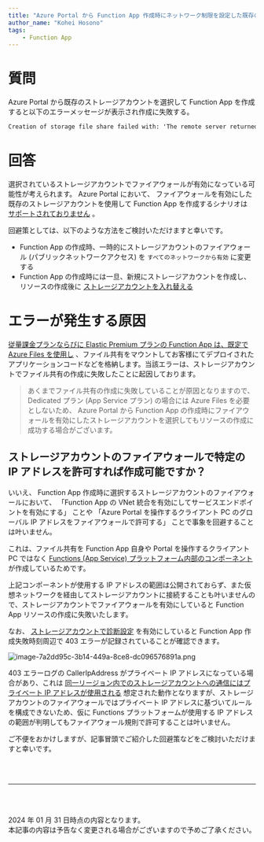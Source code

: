 ```yaml
---
title: "Azure Portal から Function App 作成時にネットワーク制限を設定した既存のストレージアカウントを選択すると作成に失敗する"
author_name: "Kohei Hosono"
tags:
    - Function App
---
```


# 質問

Azure Portal から既存のストレージアカウントを選択して Function App を作成すると以下のエラーメッセージが表示され作成に失敗する。

```txt
Creation of storage file share failed with: 'The remote server returned an error: (403) Forbidden.'. Please check if the storage account is accessible.
```

# 回答

選択されているストレージアカウントでファイアウォールが有効になっている可能性が考えられます。 Azure Portal において、 ファイアウォールを有効にした既存のストレージアカウントを使用して Function App を作成するシナリオは [サポートされておりません](https://learn.microsoft.com/ja-jp/azure/azure-functions/storage-considerations?tabs=azure-cli#storage-account-requirements) 。

回避策としては、以下のような方法をご検討いただけますと幸いです。

- Function App の作成時、一時的にストレージアカウントのファイアウォール (パブリックネットワークアクセス) を `すべてのネットワークから有効` に変更する
- Function App の作成時には一旦、新規にストレージアカウントを作成し、リソースの作成後に [ストレージアカウントを入れ替える](https://learn.microsoft.com/ja-jp/azure/azure-functions/configure-networking-how-to?tabs=portal#existing-function-app)

# エラーが発生する原因

[従量課金プランならびに Elastic Premium プランの Function App は、既定で Azure Files を使用し](https://learn.microsoft.com/ja-jp/azure/azure-functions/storage-considerations?tabs=azure-cli#storage-account-requirements) 、ファイル共有をマウントしてお客様にてデプロイされたアプリケーションコードなどを格納します。当該エラーは、ストレージアカウントでファイル共有の作成に失敗したことに起因しております。

> あくまでファイル共有の作成に失敗していることが原因となりますので、 Dedicated プラン (App Service プラン) の場合には Azure Files を必要としないため、 Azure Portal から Function App の作成時にファイアウォールを有効にしたストレージアカウントを選択してもリソースの作成に成功する場合がございます。

## ストレージアカウントのファイアウォールで特定の IP アドレスを許可すれば作成可能ですか？

いいえ、 Function App 作成時に選択するストレージアカウントのファイアウォールにおいて、 「Function App の VNet 統合を有効にしてサービスエンドポイントを有効にする」 ことや 「Azure Portal を操作するクライアント PC のグローバル IP アドレスをファイアウォールで許可する」 ことで事象を回避することは叶いません。

これは、ファイル共有を Function App 自身や Portal を操作するクライアント PC ではなく [Functions (App Service) プラットフォーム内部のコンポーネント](https://azure.github.io/jpazpaas/2023/05/10/Inside-the-Azure-App-Service-Architecture.html#api-controllers) が作成しているためです。

上記コンポーネントが使用する IP アドレスの範囲は公開されておらず、また仮想ネットワークを経由してストレージアカウントに接続することも叶いませんので、ストレージアカウントでファイアウォールを有効にしていると Function App リソースの作成に失敗いたします。

なお、 [ストレージアカウントで診断設定](https://learn.microsoft.com/ja-jp/azure/storage/files/storage-files-monitoring#collection-and-routing) を有効にしていると Function App 作成失敗時刻周辺で 403 エラーが記録されていることが確認できます。

![image-7a2dd95c-3b14-449a-8ce8-dc096576891a.png]({{site.baseurl}}/media/2024/01/image-7a2dd95c-3b14-449a-8ce8-dc096576891a.png)

403 エラーログの CallerIpAddress がプライベート IP アドレスになっている場合があり、これは [同一リージョン内でのストレージアカウントへの通信にはプライベート IP アドレスが使用される](https://learn.microsoft.com/ja-jp/azure/storage/common/storage-network-security?toc=%2Fazure%2Fstorage%2Ffiles%2Ftoc.json&tabs=azure-portal#restrictions-for-ip-network-rules) 想定された動作となりますが、ストレージアカウントのファイアウォールではプライベート IP アドレスに基づいてルールを構成できないため、仮に Functions プラットフォームが使用する IP アドレスの範囲が判明してもファイアウォール規則で許可することは叶いません。

ご不便をおかけしますが、記事冒頭でご紹介した回避策などをご検討いただけますと幸いです。

<br>
<br>

---

<br>
<br>

2024 年 01 月 31 日時点の内容となります。<br>
本記事の内容は予告なく変更される場合がございますので予めご了承ください。

<br>
<br>